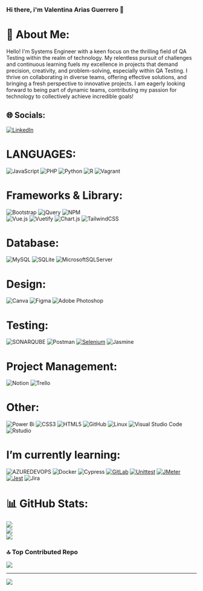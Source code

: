 ### Hi there, i'm Valentina Arias Guerrero 👋

# 💫 About Me:
Hello! I'm Systems Engineer with a keen focus on the thrilling field of QA Testing within the realm of technology. My relentless pursuit of challenges and continuous learning fuels my excellence in projects that demand precision, creativity, and problem-solving, especially within QA Testing. I thrive on collaborating in diverse teams, offering effective solutions, and bringing a fresh perspective to innovative projects. I am eagerly looking forward to being part of dynamic teams, contributing my passion for technology to collectively achieve incredible goals!


## 🌐 Socials:
[![LinkedIn](https://img.shields.io/badge/LinkedIn-%230077B5.svg?logo=linkedin&logoColor=white)](https://linkedin.com/in/www.linkedin.com/in/valentina-arias-9924742a6) 

# LANGUAGES:
![JavaScript](https://img.shields.io/badge/javascript-%23323330.svg?style=for-the-badge&logo=javascript&logoColor=%23F7DF1E) ![PHP](https://img.shields.io/badge/php-%23777BB4.svg?style=for-the-badge&logo=php&logoColor=white)
![Python](https://img.shields.io/badge/python-3670A0?style=for-the-badge&logo=python&logoColor=ffdd54) 
![R](https://img.shields.io/badge/r-%23276DC3.svg?style=for-the-badge&logo=r&logoColor=white)
![Vagrant](https://img.shields.io/badge/vagrant-%231563FF.svg?style=for-the-badge&logo=vagrant&logoColor=white)  

# Frameworks & Library:
![Bootstrap](https://img.shields.io/badge/bootstrap-%238511FA.svg?style=for-the-badge&logo=bootstrap&logoColor=white) ![jQuery](https://img.shields.io/badge/jquery-%230769AD.svg?style=for-the-badge&logo=jquery&logoColor=white) 
![NPM](https://img.shields.io/badge/NPM-%23CB3837.svg?style=for-the-badge&logo=npm&logoColor=white)  
![Vue.js](https://img.shields.io/badge/vue.js-%2335495e.svg?style=for-the-badge&logo=vuedotjs&logoColor=%234FC08D) 
![Vuetify](https://img.shields.io/badge/Vuetify-1867C0?style=for-the-badge&logo=vuetify&logoColor=AEDDFF) 
![Chart.js](https://img.shields.io/badge/Chart%20js-FF6384?style=for-the-badge&logo=chartdotjs&logoColor=white)
![TailwindCSS](https://img.shields.io/badge/tailwindcss-%2338B2AC.svg?style=for-the-badge&logo=tailwind-css&logoColor=white)

# Database:
![MySQL](https://img.shields.io/badge/mysql-%2300000f.svg?style=for-the-badge&logo=mysql&logoColor=white) 
![SQLite](https://img.shields.io/badge/sqlite-%2307405e.svg?style=for-the-badge&logo=sqlite&logoColor=white) 
![MicrosoftSQLServer](https://img.shields.io/badge/Microsoft%20SQL%20Server-CC2927?style=for-the-badge&logo=microsoft%20sql%20server&logoColor=white)

# Design:
![Canva](https://img.shields.io/badge/Canva-%2300C4CC.svg?style=for-the-badge&logo=Canva&logoColor=white) 
![Figma](https://img.shields.io/badge/figma-%23F24E1E.svg?style=for-the-badge&logo=figma&logoColor=white) 
![Adobe Photoshop](https://img.shields.io/badge/adobe%20photoshop-%2331A8FF.svg?style=for-the-badge&logo=adobe%20photoshop&logoColor=white)

# Testing:
![SONARQUBE](https://img.shields.io/badge/sonarqube-4E9BCD.svg?style=for-the-badge&logo=sonarqube&logoColor=white&color=%234E9BCD)
![Postman](https://img.shields.io/badge/Postman-FF6C37?style=for-the-badge&logo=postman&logoColor=white) 
[![Selenium](https://img.shields.io/badge/Selenium-43B02A?style=for-the-badge&logo=Selenium&logoColor=white)](https://www.selenium.dev)
![Jasmine](https://img.shields.io/badge/jasmine-%238A4182.svg?style=for-the-badge&logo=jasmine&logoColor=white) 

# Project Management: 
![Notion](https://img.shields.io/badge/Notion-%23000000.svg?style=for-the-badge&logo=notion&logoColor=white)
![Trello](https://img.shields.io/badge/Trello-%23026AA7.svg?style=for-the-badge&logo=Trello&logoColor=white)

# Other: 
![Power Bi](https://img.shields.io/badge/power_bi-F2C811?style=for-the-badge&logo=powerbi&logoColor=black) 
![CSS3](https://img.shields.io/badge/CSS%20-%231572B6.svg?style=for-the-badge&logo=css3&logoColor=white)
![HTML5](https://img.shields.io/badge/html5-%23E34F26.svg?style=for-the-badge&logo=html5&logoColor=white)
![GitHub](https://img.shields.io/badge/github-%23121011.svg?style=for-the-badge&logo=github&logoColor=white)
![Linux](https://img.shields.io/badge/Linux-FCC624?style=for-the-badge&logo=linux&logoColor=black)
![Visual Studio Code](https://img.shields.io/badge/Visual%20Studio%20Code-0078d7.svg?style=for-the-badge&logo=visual-studio-code&logoColor=white)
![Rstudio](https://img.shields.io/badge/RStudio-75AADB?style=for-the-badge&logo=RStudio&logoColor=white)

# I’m currently learning: 
![AZUREDEVOPS](https://img.shields.io/badge/azuredevops-0078D7.svg?style=for-the-badge&logo=azuredevops&logoColor=white&color=%230078D7)
![Docker](https://img.shields.io/badge/docker-%230db7ed.svg?style=for-the-badge&logo=docker&logoColor=white) 
![Cypress](https://img.shields.io/badge/Cypress-17202C?style=for-the-badge&logo=cypress&logoColor=white)
[![GitLab](https://img.shields.io/badge/GitLab-330F63?style=for-the-badge&logo=gitlab&logoColor=white)](https://about.gitlab.com/)
[![Unittest](https://img.shields.io/badge/unittest-3670A0?style=for-the-badge&logo=python&logoColor=ffdd54)](https://docs.python.org/3/library/unittest.html)
[![JMeter](https://img.shields.io/badge/jmeter-3670A0?style=for-the-badge&logo=jmeter&logoColor=ffdd54)](https://jmeter.apache.org/) 
[![Jest](https://img.shields.io/badge/Jest-C21325?style=for-the-badge&logo=jest&logoColor=white)](https://jestjs.io/)
![Jira](https://img.shields.io/badge/Jira-0052CC?style=for-the-badge&logo=Jira&logoColor=white)

# 📊 GitHub Stats:
![](https://github-readme-stats.vercel.app/api?username=valentina-29&theme=radical&hide_border=false&include_all_commits=false&count_private=false)<br/>
![](https://github-readme-streak-stats.herokuapp.com/?user=valentina-29&theme=radical&hide_border=false)<br/>
![](https://github-readme-stats.vercel.app/api/top-langs/?username=valentina-29&theme=radical&hide_border=false&include_all_commits=false&count_private=false&layout=compact)

### 🔝 Top Contributed Repo
![](https://github-contributor-stats.vercel.app/api?username=valentina-29&limit=5&theme=radical&combine_all_yearly_contributions=true)

---
[![](https://visitcount.itsvg.in/api?id=valentina-29&icon=0&color=0)](https://visitcount.itsvg.in)

<!-- Proudly created with GPRM ( https://gprm.itsvg.in ) -->
